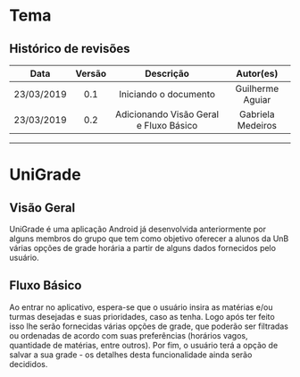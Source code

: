 # Tema

## Histórico de revisões
|   Data   |  Versão  |        Descrição       |          Autor(es)          |
|:--------:|:--------:|:----------------------:|:---------------------------:|
|23/03/2019|   0.1    | Iniciando o documento       |   Guilherme Aguiar  |
|23/03/2019|   0.2   | Adicionando Visão Geral e Fluxo Básico       |   Gabriela Medeiros  |
------------------------

# UniGrade

## Visão Geral

UniGrade é uma aplicação Android já desenvolvida anteriormente por alguns membros do grupo que tem como objetivo oferecer a alunos da UnB várias opções de grade horária a partir de alguns dados fornecidos pelo usuário. 


## Fluxo Básico 

Ao entrar no aplicativo, espera-se que o usuário insira as matérias e/ou turmas desejadas e suas prioridades, caso as tenha. Logo após ter feito isso lhe serão fornecidas várias opções de grade, que poderão ser filtradas ou ordenadas de acordo com suas preferências (horários vagos, quantidade de matérias, entre outros). 
Por fim, o usuário terá a opção de salvar a sua grade - os detalhes desta funcionalidade ainda serão decididos.